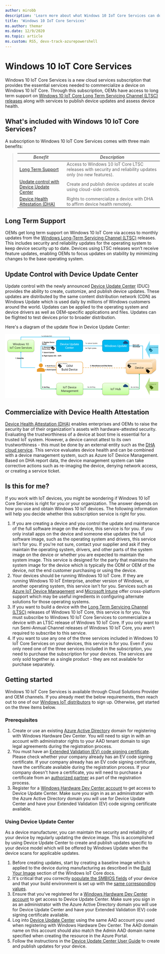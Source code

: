 ```yaml
---
author: mirobb
description: 'Learn more about what Windows 10 IoT Core Services can do for your devices.'
title: 'Windows 10 IoT Core Services'
ms.author: themar
ms.date: 12/9/2020
ms.topic: article
ms.custom: RS5, devx-track-azurepowershell
---
```


# Windows 10 IoT Core Services

Windows 10 IoT Core Services is a new cloud services subscription that provides the essential services needed to commercialize a device on Windows 10 IoT Core. Through this subscription, OEMs have access to long term support on [Windows 10 IoT Core Long Term Servicing Channel (LTSC) releases](/lifecycle/products/windows-10-iot-core) along with services to publish device updates and assess device health.

## What's included with Windows 10 IoT Core Services?

A subscription to Windows 10 IoT Core Services comes with three main benefits:

> | _Benefit_  |  _Description_  |
> |----------|---------|
> | [Long Term Support](/windows/deployment/update/waas-overview#long-term-servicing-channel) | Access to Windows 10 IoT Core LTSC releases with security and reliability updates only (no new features). |
> | [Update control with Device Update Center](/windows-hardware/service/iot/using-device-update-center) | Create and publish device updates at scale using cloud-side controls. |
> | [Device Health Attestation (DHA)](https://github.com/ms-iot/iot-core-azure-dm-client/blob/master/docs/dha-architecture.md) | Rights to commercialize a device with DHA to affirm device health remotely. |

## Long Term Support
OEMs get long term support on Windows 10 IoT Core via access to monthly updates from the [Windows Long-Term Servicing Channel (LTSC)](/windows/deployment/update/waas-overview#long-term-servicing-channel) releases. This includes security and reliability updates for the operating system to keep device security up to date. Devices using LTSC releases won’t receive feature updates, enabling OEMs to focus updates on stability by minimizing changes to the base operating system.

## Update Control with Device Update Center

Update control with the newly announced [Device Update Center](/windows-hardware/service/iot/using-device-update-center) (DUC) provides the ability to create, customize, and publish device updates. These updates are distributed by the same content distribution network (CDN) as Windows Update which is used daily by millions of Windows customers around the world. Updates can be applied to the operating system and device drivers as well as OEM-specific applications and files. Updates can be flighted to test devices prior to broader distribution.

Here's a diagram of the update flow in Device Update Center:

![Diagram of Device Update Center](images/IoTCoreServicesOverview-DUC.png)

## Commercialize with Device Health Attestation

[Device Health Attestation (DHA)](https://github.com/ms-iot/iot-core-azure-dm-client/blob/master/docs/dha-architecture.md) enables enterprises and OEMs to raise the security bar of their organization's assets with hardware-attested security. Evaluating the trustworthiness of a device at boot time is essential for a trusted IoT system. However, a device cannot attest to its own trustworthiness - this must be done by an external entity such as the [DHA cloud service](/windows-server/security/device-health-attestation). This service evaluates device health and can be combined with a device management system, such as Azure IoT Device Management. Based on DHA report data, the device management system can take corrective actions such as re-imaging the device, denying network access, or creating a service ticket.

## Is this for me?

If you work with IoT devices, you might be wondering if Windows 10 IoT Core Services is right for you or your organization. The answer depends on how you use and obtain Windows 10 IoT devices. The following information will help you decide whether this subscription service is right for you.
  1. If you are creating a device and you control the update and maintenance of the full software image on the device, this service is for you. If you only install apps on the device and someone else updates the full software image, such as the operating system and drivers, this service isn't for you. If you're not sure, contact your supplier and ask if they maintain the operating system, drivers, and other parts of the system image on the device or whether you are expected to maintain the system image. This service is designed for the party that maintains the system image for the device which is typically the ODM or OEM of the device, not the end customer purchasing or using the device.
  2. Your devices should be running Windows 10 IoT Core. If they are running Windows 10 IoT Enterprise, another version of Windows, or another operating system, this service isn't for you. Services such as [Azure IoT Device Management](/azure/iot-hub/iot-hub-device-management-overview) and [Microsoft Intune](https://www.microsoft.com/cloud-platform/microsoft-intune) offer cross-platform support which may be useful ingredients in configuring alternate solutions for those operating systems.
  3. If you want to build a device with the [Long Term Servicing Channel (LTSC)](/windows/deployment/update/waas-overview#servicing-channels) releases of Windows 10 IoT Core, this service is for you. You must subscribe to Windows 10 IoT Core Services to commercialize a device with an LTSC release of Windows 10 IoT Core. If you only want to run Semi-Annual Channel releases of Windows 10 IoT Core, you aren't required to subscribe to this service.
  4. If you want to use any one of the three services included in Windows 10 IoT Core Services on your devices, this service is for you. Even if you only need one of the three services included in the subscription, you need to purchase the subscription for your devices. The services are only sold together as a single product - they are not available for purchase separately.

## Getting started

Windows 10 IoT Core Services is available through Cloud Solutions Provider and OEM channels. If you already meet the below requirements, then reach out to one of our [Windows IoT distributors](https://aka.ms/IoTDistributorList) to sign up. Otherwise, get started on the three items below.

### Prerequisites

  1. Create or use an existing [Azure Active Directory](/azure/active-directory/fundamentals/get-started-azure-ad) domain for registering with Windows Hardware Dev Center. You will need to sign in with an account with administrator rights to your AAD tenant domain to sign legal agreements during the registration process.
  2. You must have an [Extended Validation (EV) code signing certificate](/windows-hardware/drivers/dashboard/get-a-code-signing-certificate). Please check whether your company already has an EV code signing certificate. If your company already has an EV code signing certificate, have the certificate available during the registration process. If your company doesn't have a certificate, you will need to purchase a certificate from an [authorized partner](/windows-hardware/drivers/dashboard/get-a-code-signing-certificate#code-signing-faq) as part of the registration process.
  3. Register for a [Windows Hardware Dev Center account](https://aka.ms/ducregister) to get access to Device Update Center. Make sure you sign in as an administrator with the Azure Active Directory domain you will use for Device Update Center and have your Extended Validation (EV) code signing certificate available.

### Using Device Update Center

As a device manufacturer, you can maintain the security and reliability of your device by regularly updating the device image. This is accomplished by using Device Update Center to create and publish updates specific to your device model which will be offered by Windows Update when the device scans for applicable updates.
1. Before creating updates, start by creating a baseline image which is applied to the device during manufacturing as described in the [Build Your Image](/windows/iot-core/build-your-image/createinstallpackage) section of the Windows IoT Core docs.
2. It's critical that you correctly [populate the SMBIOS fields](/windows/iot-core/commercialize-your-device/oemlicenserequirements#smbios-support) of your device and that your build environment is set up with the [same corresponding values](/windows-hardware/service/iot/using-device-update-center#step-2-create-a-new-product).
3. Ensure that you've registered for a [Windows Hardware Dev Center account](https://aka.ms/ducregister) to get access to Device Update Center. Make sure you sign in as an administrator with the Azure Active Directory domain you will use for Device Update Center and have your Extended Validation (EV) code signing certificate available.
4. Log into [Device Update Center](https://developer.microsoft.com/dashboard/hardware/iot) using the same AAD account you used when registering with Windows Hardware Dev Center. The AAD domain name on this account should also match the Admin AAD domain name specified when creating the resource in the Azure Portal.
5. Follow the instructions in the [Device Update Center User Guide](/windows-hardware/service/iot/using-device-update-center) to create and publish updates for your device.
